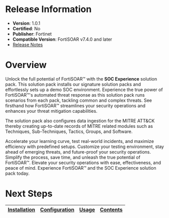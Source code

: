 # Release Information

- **Version**:  1.0.1
- **Certified**: No
- **Publisher**: Fortinet
- **Compatible Version**: FortiSOAR v7.4.0 and later
- [Release Notes](./release_notes.md)

# Overview

Unlock the full potential of FortiSOAR™ with the **SOC Experience** solution pack. This solution pack installs our signature solution packs and effortlessly sets up a demo SOC environment. Experience the true power of FortiSOAR™'s automated threat response as this solution pack runs scenarios from each pack, tackling common and complex threats. See firsthand how FortiSOAR™ streamlines your security operations and enhances your threat mitigation capabilities.

The solution pack also configures data ingestion for the MITRE ATT&CK thereby creating up-to-date records of MITRE related modules such as Techniques, Sub-Techniques, Tactics, Groups, and Software.

Accelerate your learning curve, test real-world incidents, and maximize efficiency with predefined setups. Customize your testing environment, stay ahead of emerging threats, and future-proof your security operations. Simplify the process, save time, and unleash the true potential of FortiSOAR™. Elevate your security operations with ease, effectiveness, and peace of mind. Experience FortiSOAR™ and the SOC Experience solution pack today.

# Next Steps

| [Installation](./docs/setup.md#installation) | [Configuration](./docs/setup.md#configuration) | [Usage](./docs/usage.md) | [Contents](./docs/contents.md) |
|----------------------------------------------|------------------------------------------------|--------------------------|--------------------------------|